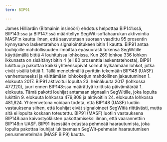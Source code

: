 ```yaml
---
term: BIP91

---
```

James Hilliardin (Bitmainin insinööri) ehdotus helpottaa BIP141:ssä, BIP143:ssa ja BIP147:ssä määritellyn SegWit-softahaarukan aktivointia MASF:n kautta ilman, että saavutetaan suoraan vaadittu 95 prosentin kynnysarvo laskentatehon signalointitukeen bitin 1 kautta. BIP91 antaa louhijoille mahdollisuuden ilmoittaa epäsuorasti tukensa SegWitille käyttämällä bittiä 4 louhituissa lohkoissa. Kun 269 lohkoa 336 lohkon ikkunasta on sisältänyt bitin 4 (eli 80 prosenttia laskentatehosta), BIP91 lukittuu ja pakottaa kaikki yhteensopivat solmut hylkäämään lohkot, jotka eivät sisällä bittiä 1. Tällä menetelmällä pyrittiin tekemään BIP148 (UASF) vanhentuneeksi ja välttämään lohkoketjun mahdollinen jakautuminen 1. elokuuta 2017. BIP91 aktivoitui lopulta 23. heinäkuuta 2017 (lohkossa 477,120), juuri ennen BIP148:ssa määrättyä kriittistä päivämäärää 1. elokuuta. Tämä pakotti louhijat antamaan signaalin SegWitille, joka lopulta lukittiin 9. elokuuta lohkossa 479,808 ja aktivoitiin 24. elokuuta lohkossa 481,824. Yhteenvetona voidaan todeta, että BIP148 (UASF) luotiin vastauksena siihen, että louhijat eivät signaloineet SegWitiä riittävästi, mutta sitä ei lopulta koskaan toteutettu. BIP91 (MASF) luotiin vastauksena BIP148:aan kaivostyöläisten pakottamiseksi ilman, että vaarannettiin BIP148:n UASF. BIP91 itsessään edustaa pehmeää haarautumista, joka lopulta pakottaa louhijat lukitsemaan SegWit-pehmeän haarautumisen perusmenetelmän (MASF BIP9) kautta.